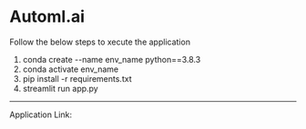 # Automl.ai

Follow the below steps to xecute the application

1. conda create --name env_name python==3.8.3
2. conda activate env_name
3. pip install -r requirements.txt
4. streamlit run app.py

---
Application Link: 
